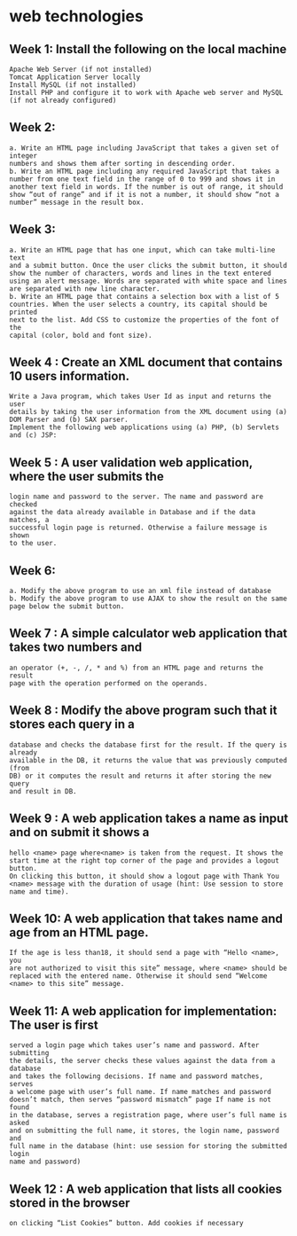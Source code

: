 # web technologies
 
## Week 1: Install the following on the local machine
    Apache Web Server (if not installed)
    Tomcat Application Server locally
    Install MySQL (if not installed)
    Install PHP and configure it to work with Apache web server and MySQL
    (if not already configured)
## Week 2:
    a. Write an HTML page including JavaScript that takes a given set of integer
    numbers and shows them after sorting in descending order.
    b. Write an HTML page including any required JavaScript that takes a
    number from one text field in the range of 0 to 999 and shows it in
    another text field in words. If the number is out of range, it should
    show “out of range” and if it is not a number, it should show “not a
    number” message in the result box.
## Week 3:
    a. Write an HTML page that has one input, which can take multi-line text
    and a submit button. Once the user clicks the submit button, it should
    show the number of characters, words and lines in the text entered
    using an alert message. Words are separated with white space and lines
    are separated with new line character.
    b. Write an HTML page that contains a selection box with a list of 5
    countries. When the user selects a country, its capital should be printed
    next to the list. Add CSS to customize the properties of the font of the
    capital (color, bold and font size).
## Week 4 : Create an XML document that contains 10 users information.
    Write a Java program, which takes User Id as input and returns the user
    details by taking the user information from the XML document using (a)
    DOM Parser and (b) SAX parser.
    Implement the following web applications using (a) PHP, (b) Servlets
    and (c) JSP:
## Week 5 : A user validation web application, where the user submits the
    login name and password to the server. The name and password are checked
    against the data already available in Database and if the data matches, a
    successful login page is returned. Otherwise a failure message is shown
    to the user.
## Week 6:
    a. Modify the above program to use an xml file instead of database
    b. Modify the above program to use AJAX to show the result on the same
    page below the submit button.
## Week 7 : A simple calculator web application that takes two numbers and
    an operator (+, -, /, * and %) from an HTML page and returns the result
    page with the operation performed on the operands.
## Week 8 : Modify the above program such that it stores each query in a
    database and checks the database first for the result. If the query is already
    available in the DB, it returns the value that was previously computed (from
    DB) or it computes the result and returns it after storing the new query
    and result in DB.
## Week 9 : A web application takes a name as input and on submit it shows a
    hello <name> page where<name> is taken from the request. It shows the
    start time at the right top corner of the page and provides a logout button.
    On clicking this button, it should show a logout page with Thank You
    <name> message with the duration of usage (hint: Use session to store
    name and time).
## Week 10: A web application that takes name and age from an HTML page.
    If the age is less than18, it should send a page with “Hello <name>, you
    are not authorized to visit this site” message, where <name> should be
    replaced with the entered name. Otherwise it should send “Welcome
    <name> to this site” message.
## Week 11: A web application for implementation: The user is first
    served a login page which takes user’s name and password. After submitting
    the details, the server checks these values against the data from a database
    and takes the following decisions. If name and password matches, serves
    a welcome page with user’s full name. If name matches and password
    doesn’t match, then serves “password mismatch” page If name is not found
    in the database, serves a registration page, where user’s full name is asked
    and on submitting the full name, it stores, the login name, password and
    full name in the database (hint: use session for storing the submitted login
    name and password)
## Week 12 : A web application that lists all cookies stored in the browser
    on clicking “List Cookies” button. Add cookies if necessary
